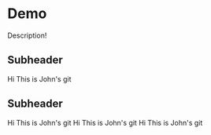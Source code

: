 # Demo
Description!
## Subheader
Hi This is John's git
## Subheader
Hi This is John's git
Hi This is John's git
Hi This is John's git
